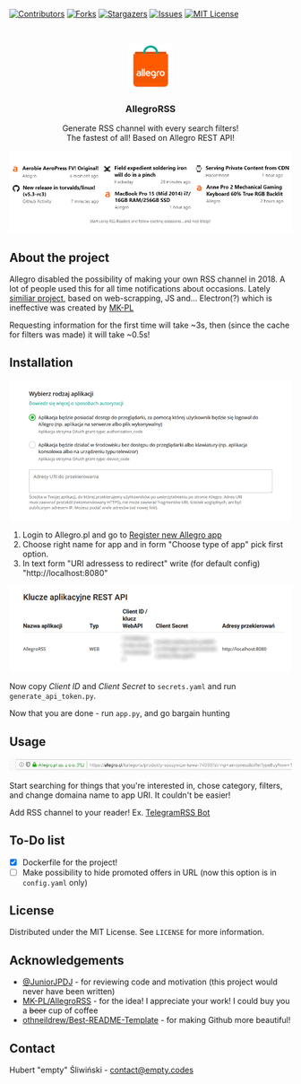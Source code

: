 [![Contributors][contributors-shield]][contributors-url]
[![Forks][forks-shield]][forks-url]
[![Stargazers][stars-shield]][stars-url]
[![Issues][issues-shield]][issues-url]
[![MIT License][license-shield]][license-url]

<br />
<p align=center>
	<a src="https://alegro.pl">
		<img src="img/allegro_logo.png" width=80px/>
	</a>
	<h3 align=center>AllegroRSS</h3>
	<p align="center">
		Generate RSS channel with every search filters!<br>
		The fastest of all! Based on Allegro REST API!
	</p>
</p>

<p align="center">
	<img src="img/rss_reader.png"/>
</p>

## About the project
Allegro disabled the possibility of making your own RSS channel in 2018. A lot of people used this for all time notifications about occasions. Lately [similiar project](https://github.com/MK-PL/AllegroRSS), based on web-scrapping, JS and... Electron(?) which is ineffective was created by [MK-PL]("https://github.com/MK-PL")

Requesting information for the first time will take ~3s, then (since the cache for filters was made) it will take ~0.5s!

## Installation
<p align="center">
	<img src="img/register_app.png"/>
</p>

1. Login to Allegro.pl and go to [Register new Allegro app](https://apps.developer.allegro.pl/new)
1. Choose right name for app and in form "Choose type of app" pick first option.
1. In text form "URI adressess to redirect" write (for default config) "http://localhost:8080"

<p align="center">
	<img src="img/app_secrets.png"/>
</p>

Now copy *Client ID* and *Client Secret* to `secrets.yaml` and run `generate_api_token.py`.

Now that you are done - run `app.py`, and go bargain hunting

## Usage
<p align="center">
	<img src="img/change_url.gif"/>
</p>

Start searching for things that you're interested in, chose category, filters, and change domaina name to app URI. It couldn't be easier!

Add RSS channel to your reader! Ex. [TelegramRSS Bot](https://github.com/JuniorJPDJ/telegram-rss)

## To-Do list

- [x] Dockerfile for the project!
- [ ] Make possibility to hide promoted offers in URL (now this option is in `config.yaml` only)

## License
Distributed under the MIT License. See `LICENSE` for more information.

## Acknowledgements
* [@JuniorJPDJ](https://github.com/juniorjpdj/) - for reviewing code and motivation (this project would never have been written)
* [MK-PL/AllegroRSS](https://github.com/MK-PL/AllegroRSS) - for the idea! I appreciate your work! I could buy you a ~~beer~~ cup of coffee
* [othneildrew/Best-README-Template](https://github.com/othneildrew/Best-README-Template) - for making Github more beautiful!

## Contact
Hubert "empty" Śliwiński - contact@empty.codes

[contributors-shield]: https://img.shields.io/github/contributors/emptycodes/AllegroRSS.svg?style=flat-square
[contributors-url]: https://github.com/emptycodes/AllegroRSS/graphs/contributors
[forks-shield]: https://img.shields.io/github/forks/emptycodes/AllegroRSS.svg?style=flat-square
[forks-url]: https://github.com/emptycodes/AllegroRSS/network/members
[stars-shield]: https://img.shields.io/github/stars/emptycodes/AllegroRSS.svg?style=flat-square
[stars-url]: https://github.com/emptycodes/AllegroRSS/stargazers
[issues-shield]: https://img.shields.io/github/issues/emptycodes/AllegroRSS.svg?style=flat-square
[issues-url]: https://github.com/emptycodes/AllegroRSS/issues
[license-shield]: https://img.shields.io/github/license/emptycodes/AllegroRSS?style=flat-square
[license-url]: https://github.com/emptycodes/AllegroRSS/blob/master/LICENSE
